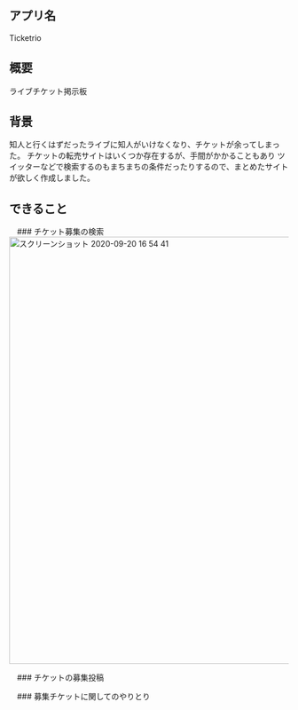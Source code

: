 ## アプリ名

Ticketrio

## 概要

ライブチケット掲示板

## 背景
知人と行くはずだったライブに知人がいけなくなり、チケットが余ってしまった。
チケットの転売サイトはいくつか存在するが、手間がかかることもあり
ツイッターなどで検索するのもまちまちの条件だったりするので、まとめたサイトが欲しく作成しました。
　
 
## できること
　### チケット募集の検索
　<img width="770" alt="スクリーンショット 2020-09-20 16 54 41" src="https://user-images.githubusercontent.com/63763161/93706538-45860800-fb62-11ea-90fa-07cf5e4b3d0a.png">
 
　### チケットの募集投稿

　### 募集チケットに関してのやりとり
 
 

